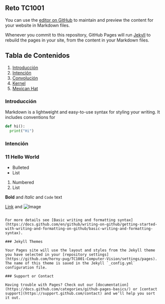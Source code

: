 ## Reto TC1001

You can use the [editor on GitHub](https://github.com/horny-pug/TC1001-Computer-Vision/edit/main/docs/index.md) to maintain and preview the content for your website in Markdown files.

Whenever you commit to this repository, GitHub Pages will run [Jekyll](https://jekyllrb.com/) to rebuild the pages in your site, from the content in your Markdown files.

## Tabla de Contenidos

1. [Introducción](#Introducción)
2. [Intención](#Intención)
3. [Convolución](#Convolución)
4. [Kernel](#Kernel)
5. [Mexican Hat](#Mexican-Hat)



### Introducción

Markdown is a lightweight and easy-to-use syntax for styling your writing. It includes conventions for

``` py
def hi():
  print("Hi")
```


### Intención


### 11 Hello World

-   Bulleted
-   List

1. Numbered
2. List

**Bold** and _Italic_ and `Code` text

[Link](url) and ![Image](src)
```

For more details see [Basic writing and formatting syntax](https://docs.github.com/en/github/writing-on-github/getting-started-with-writing-and-formatting-on-github/basic-writing-and-formatting-syntax).

### Jekyll Themes

Your Pages site will use the layout and styles from the Jekyll theme you have selected in your [repository settings](https://github.com/horny-pug/TC1001-Computer-Vision/settings/pages). The name of this theme is saved in the Jekyll `_config.yml` configuration file.

### Support or Contact

Having trouble with Pages? Check out our [documentation](https://docs.github.com/categories/github-pages-basics/) or [contact support](https://support.github.com/contact) and we’ll help you sort it out.
